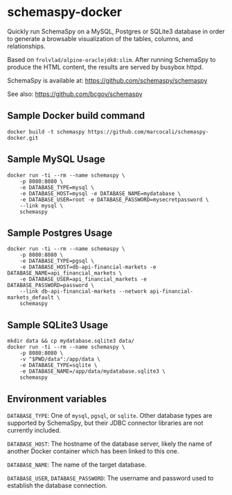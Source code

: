# schemaspy-docker

Quickly run SchemaSpy on a MySQL, Postgres or SQLite3 database in order
to generate a browsable visualization of the tables, columns, and relationships.

Based on `frolvlad/alpine-oraclejdk8:slim`. After running SchemaSpy to produce the
HTML content, the results are served by busybox httpd.

SchemaSpy is available at: https://github.com/schemaspy/schemaspy

See also: https://github.com/bcgov/schemaspy

## Sample Docker build command

```
docker build -t schemaspy https://github.com/marcocali/schemaspy-docker.git
```

## Sample MySQL Usage

```
docker run -ti --rm --name schemaspy \
	-p 8080:8080 \
	-e DATABASE_TYPE=mysql \
	-e DATABASE_HOST=mysql -e DATABASE_NAME=mydatabase \
	-e DATABASE_USER=root -e DATABASE_PASSWORD=mysecretpassword \
	--link mysql \
	schemaspy
```

## Sample Postgres Usage

```
docker run -ti --rm --name schemaspy \
	-p 8080:8080 \
	-e DATABASE_TYPE=pgsql \
	-e DATABASE_HOST=db-api-financial-markets -e DATABASE_NAME=api_financial_markets \
	-e DATABASE_USER=api_financial_markets -e DATABASE_PASSWORD=password \
	--link db-api-financial-markets --network api-financial-markets_default \
	schemaspy
```

## Sample SQLite3 Usage

```
mkdir data && cp mydatabase.sqlite3 data/
docker run -ti --rm --name schemaspy \
	-p 8080:8080 \
	-v "$PWD/data":/app/data \
	-e DATABASE_TYPE=sqlite \
	-e DATABASE_NAME=/app/data/mydatabase.sqlite3 \
	schemaspy
```

## Environment variables

`DATABASE_TYPE`: One of `mysql`, `pgsql`, or `sqlite`. Other database types are
	supported by SchemaSpy, but their JDBC connector libraries are not currently
	included.

`DATABASE_HOST`: The hostname of the database server, likely the name of
	another Docker container which has been linked to this one.

`DATABASE_NAME`: The name of the target database.

`DATABASE_USER`, `DATABASE_PASSWORD`: The username and password used to establish
	the database connection.
